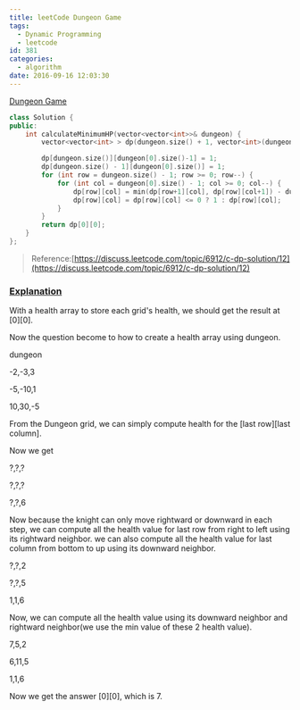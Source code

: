 ```yaml
---
title: leetCode Dungeon Game
tags:
  - Dynamic Programming
  - leetcode
id: 381
categories:
  - algorithm
date: 2016-09-16 12:03:30
---
```


[Dungeon Game](https://leetcode.com/problems/dungeon-game/)



``` cpp
class Solution {
public:
    int calculateMinimumHP(vector<vector<int>>& dungeon) {
        vector<vector<int> > dp(dungeon.size() + 1, vector<int>(dungeon[0].size()+1, INT_MAX));

        dp[dungeon.size()][dungeon[0].size()-1] = 1;
        dp[dungeon.size() - 1][dungeon[0].size()] = 1;
        for (int row = dungeon.size() - 1; row >= 0; row--) {
            for (int col = dungeon[0].size() - 1; col >= 0; col--) {
                dp[row][col] = min(dp[row+1][col], dp[row][col+1]) - dungeon[row][col];
                dp[row][col] = dp[row][col] <= 0 ? 1 : dp[row][col];
            }
        }
        return dp[0][0];
    }
};
```

> Reference:[https://discuss.leetcode.com/topic/6912/c-dp-solution/12](https://discuss.leetcode.com/topic/6912/c-dp-solution/12)

### [Explanation](https://discuss.leetcode.com/topic/9271/my-java-solution-with-explanation-in-detail)

With a health array to store each grid's health, we should get the result at &#91;0&#93;&#91;0&#93;.

Now the question become to how to create a health array using dungeon.

dungeon

-2,-3,3

-5,-10,1

10,30,-5

From the Dungeon grid, we can simply compute health for the [last row][last column].

Now we get

?,?,?

?,?,?

?,?,6

Now because the knight can only move rightward or downward in each step, we can compute all the health value for last row from right to left using its rightward neighbor. we can also compute all the health value for last column from bottom to up using its downward neighbor.

?,?,2

?,?,5

1,1,6

Now, we can compute all the health value using its downward neighbor and rightward neighbor(we use the min value of these 2 health value).

7,5,2

6,11,5

1,1,6

Now we get the answer &#91;0&#93;&#91;0&#93;, which is 7.